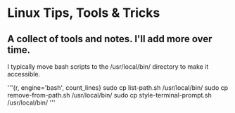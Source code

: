# Linux Tips, Tools & Tricks

A collect of tools and notes. I'll add more over time.
---
I typically move bash scripts to the /usr/local/bin/ directory to make it accessible.

'''{r, engine='bash', count_lines}
sudo cp list-path.sh /usr/local/bin/
sudo cp remove-from-path.sh /usr/local/bin/
sudo cp style-terminal-prompt.sh /usr/local/bin/
'''

